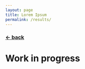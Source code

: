 ```yaml
---
layout: page
title: Lorem Ipsum
permalink: /results/
---
```


### [← back](/index/)

# Work in progress
